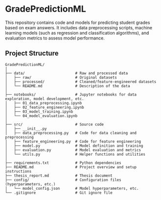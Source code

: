 # GradePredictionML
This repository contains code and models for predicting student grades based on exam answers. It includes data preprocessing scripts, machine learning models (such as regression and classification algorithms), and evaluation metrics to assess model performance.
## Project Structure

```
GradePredictionML/
│
├── data/                       # Raw and processed data
│   ├── raw/                    # Original datasets
│   ├── processed/              # Cleaned/feature-engineered datasets
│   └── README.md               # Description of the data
│
├── notebooks/                  # Jupyter notebooks for data exploration, model development, etc.
│   ├── 01_data_preprocessing.ipynb
│   ├── 02_feature_engineering.ipynb
│   ├── 03_model_training.ipynb
│   └── 04_model_evaluation.ipynb
│
├── src/                        # Source code
│   ├── __init__.py
│   ├── data_preprocessing.py   # Code for data cleaning and preprocessing
│   ├── feature_engineering.py  # Code for feature engineering
│   ├── model.py                # Model definition and training
│   ├── evaluation.py           # Model evaluation and metrics
│   └── utils.py                # Helper functions and utilities
│
├── requirements.txt            # Python dependencies
├── README.md                   # Project overview and setup instructions
├── thesis_report.md            # Thesis document
├── config/                     # Configuration files (hyperparameters, etc.)
│   └── model_config.json       # Model hyperparameters, etc.
└── .gitignore                  # Git ignore file
```
